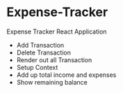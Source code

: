 # Expense-Tracker

Expense Tracker React Application

- Add Transaction
- Delete Transaction
- Render out all Transaction
- Setup Context
- Add up total income and expenses
- Show remaining balance
